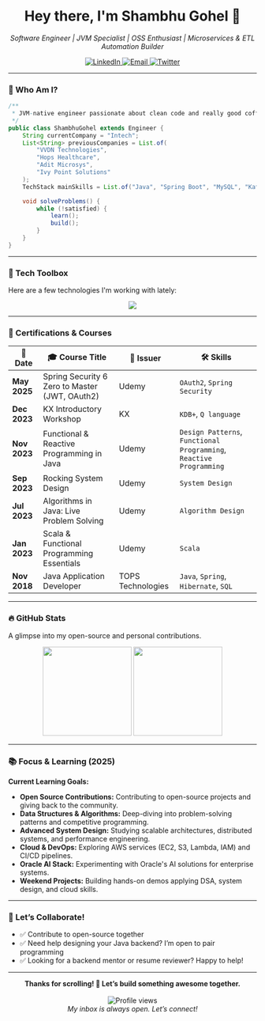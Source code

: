 <h1 align="center">Hey there, I'm Shambhu Gohel 👋</h1>

<p align="center">
  <i>Software Engineer | JVM Specialist | OSS Enthusiast | Microservices & ETL Automation Builder</i>
</p>

<p align="center">
  <a href="https://www.linkedin.com/in/shambhu-gohel-806636b9/" target="_blank">
    <img src="https://img.shields.io/badge/LinkedIn-blue?logo=linkedin&style=for-the-badge" alt="LinkedIn" />
  </a>
  <a href="mailto:shambhu.gohel@yahoo.com">
    <img src="https://img.shields.io/badge/Email-red?logo=email&style=for-the-badge" alt="Email" />
  </a>
  <a href="https://twitter.com/sam_gohel">
    <img src="https://img.shields.io/badge/Twitter-blue?logo=twitter&style=for-the-badge" alt="Twitter" />
  </a>
</p>

---

### 💼 Who Am I?

```java
/**
 * JVM-native engineer passionate about clean code and really good coffee.
 */
public class ShambhuGohel extends Engineer {
    String currentCompany = "Intech";
    List<String> previousCompanies = List.of(
        "VVDN Technologies",
        "Hops Healthcare",
        "Adit Microsys",
        "Ivy Point Solutions"
    );
    TechStack mainSkills = List.of("Java", "Spring Boot", "MySQL", "Kafka", "ETL", "Microservices");

    void solveProblems() {
        while (!satisfied) {
            learn();
            build();
        }
    }
}
```

---

### 🧰 Tech Toolbox

Here are a few technologies I'm working with lately:

<p align="center">
  <img src="https://skillicons.dev/icons?i=java,spring,docker,kubernetes,postgres,kafka,linux,aws,scala,kdb" />
</p>

---

### 📜 Certifications & Courses

| 📅 Date     | 🎓 Course Title                               | 🏢 Issuer          | 🛠️ Skills                                                |
|------------|-----------------------------------------------|--------------------|----------------------------------------------------------|
| **May 2025** | Spring Security 6 Zero to Master (JWT, OAuth2) | Udemy              | `OAuth2`, `Spring Security`                              |
| **Dec 2023** | KX Introductory Workshop                     | KX                 | `KDB+`, `Q language`                                     |
| **Nov 2023** | Functional & Reactive Programming in Java    | Udemy              | `Design Patterns`, `Functional Programming`, `Reactive Programming` |
| **Sep 2023** | Rocking System Design                        | Udemy              | `System Design`                                          |
| **Jul 2023** | Algorithms in Java: Live Problem Solving     | Udemy              | `Algorithm Design`                                       |
| **Jan 2023** | Scala & Functional Programming Essentials    | Udemy              | `Scala`                                                  |
| **Nov 2018** | Java Application Developer                   | TOPS Technologies  | `Java`, `Spring`, `Hibernate`, `SQL`                     |

---

### 🔥 GitHub Stats

A glimpse into my open-source and personal contributions.

<p align="center">
  <img height="180em" src="https://github-readme-stats.vercel.app/api?username=samgohel&show_icons=true&theme=radical&count_private=true" />
  <img height="180em" src="https://github-readme-stats.vercel.app/api/top-langs/?username=samgohel&layout=compact&theme=radical" />
</p>

---

### 📚 Focus & Learning (2025)

**Current Learning Goals:**

- **Open Source Contributions:** Contributing to open-source projects and giving back to the community.
- **Data Structures & Algorithms:** Deep-diving into problem-solving patterns and competitive programming.
- **Advanced System Design:** Studying scalable architectures, distributed systems, and performance engineering.
- **Cloud & DevOps:** Exploring AWS services (EC2, S3, Lambda, IAM) and CI/CD pipelines.
- **Oracle AI Stack:** Experimenting with Oracle's AI solutions for enterprise systems.
- **Weekend Projects:** Building hands-on demos applying DSA, system design, and cloud skills.

---

### 🤝 Let’s Collaborate!

- ✅ Contribute to open-source together  
- ✅ Need help designing your Java backend? I’m open to pair programming  
- ✅ Looking for a backend mentor or resume reviewer? Happy to help!

---

<p align="center">
  <b>Thanks for scrolling! 🚀 Let’s build something awesome together.</b><br/><br/>
  <img src="https://komarev.com/ghpvc/?username=shambhugohel&label=Profile+Views&style=flat-square" alt="Profile views" /><br/>
  <i>My inbox is always open. Let’s connect!</i>
</p>
